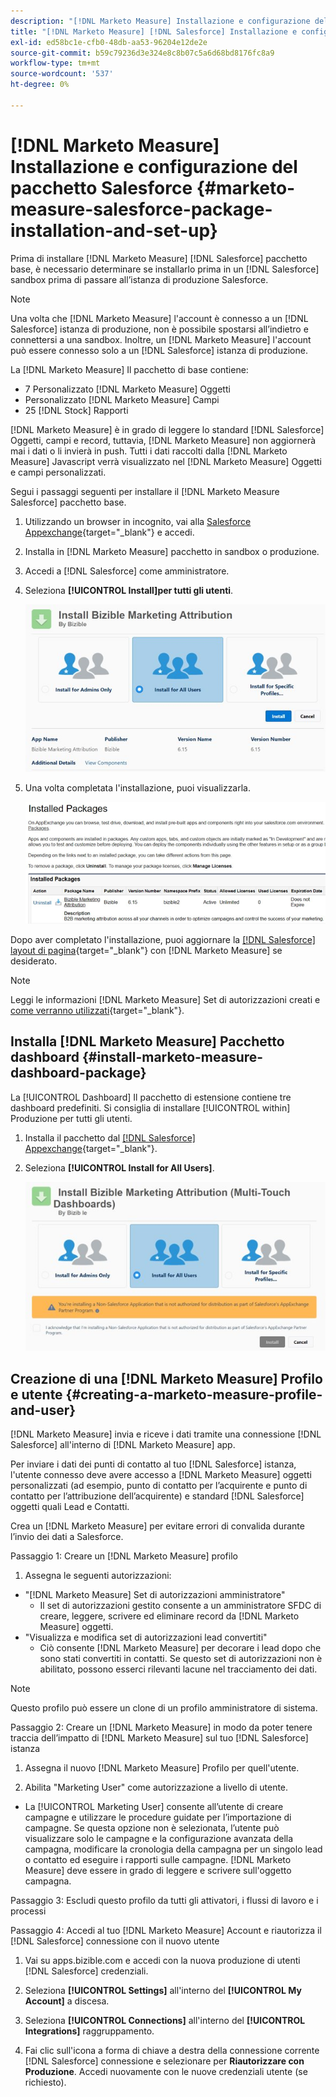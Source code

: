 ```yaml
---
description: "[!DNL Marketo Measure] Installazione e configurazione del pacchetto Salesforce - [!DNL Marketo Measure] - Documentazione del prodotto"
title: "[!DNL Marketo Measure] [!DNL Salesforce] Installazione e configurazione dei pacchetti"
exl-id: ed58bc1e-cfb0-48db-aa53-96204e12de2e
source-git-commit: b59c79236d3e324e8c8b07c5a6d68bd8176fc8a9
workflow-type: tm+mt
source-wordcount: '537'
ht-degree: 0%

---
```


# [!DNL Marketo Measure] Installazione e configurazione del pacchetto Salesforce {#marketo-measure-salesforce-package-installation-and-set-up}

Prima di installare [!DNL Marketo Measure] [!DNL Salesforce] pacchetto base, è necessario determinare se installarlo prima in un [!DNL Salesforce] sandbox prima di passare all’istanza di produzione Salesforce.

>[!NOTE]
>
>Una volta che [!DNL Marketo Measure] l&#39;account è connesso a un [!DNL Salesforce] istanza di produzione, non è possibile spostarsi all’indietro e connettersi a una sandbox. Inoltre, un [!DNL Marketo Measure] l&#39;account può essere connesso solo a un [!DNL Salesforce] istanza di produzione.

La [!DNL Marketo Measure] Il pacchetto di base contiene:

* 7 Personalizzato [!DNL Marketo Measure] Oggetti
* Personalizzato [!DNL Marketo Measure] Campi
* 25 [!DNL Stock] Rapporti

[!DNL Marketo Measure] è in grado di leggere lo standard [!DNL Salesforce] Oggetti, campi e record, tuttavia, [!DNL Marketo Measure] non aggiornerà mai i dati o li invierà in push. Tutti i dati raccolti dalla [!DNL Marketo Measure] Javascript verrà visualizzato nel [!DNL Marketo Measure] Oggetti e campi personalizzati.

Segui i passaggi seguenti per installare il [!DNL Marketo Measure Salesforce] pacchetto base.

1. Utilizzando un browser in incognito, vai alla [Salesforce Appexchange](https://appexchange.salesforce.com/appxListingDetail?listingId=a0N3000000B3KLuEAN){target=&quot;_blank&quot;} e accedi.

1. Installa in [!DNL Marketo Measure] pacchetto in sandbox o produzione.

1. Accedi a [!DNL Salesforce] come amministratore.

1. Seleziona **[!UICONTROL Install]per tutti gli utenti**.

   ![](assets/marketo-measure-salesforce-package-installation-and-set-up-1.png)

1. Una volta completata l&#39;installazione, puoi visualizzarla.

   ![](assets/marketo-measure-salesforce-package-installation-and-set-up-2.png)

Dopo aver completato l&#39;installazione, puoi aggiornare la [[!DNL Salesforce] layout di pagina](/help/configuration-and-setup/marketo-measure-and-salesforce/page-layout-instructions.md){target=&quot;_blank&quot;} con [!DNL Marketo Measure] se desiderato.

>[!NOTE]
>
>Leggi le informazioni [!DNL Marketo Measure] Set di autorizzazioni creati e [come verranno utilizzati](/help/configuration-and-setup/marketo-measure-and-salesforce/marketo-measure-permission-sets.md){target=&quot;_blank&quot;}.

## Installa [!DNL Marketo Measure] Pacchetto dashboard {#install-marketo-measure-dashboard-package}

La [!UICONTROL Dashboard] Il pacchetto di estensione contiene tre dashboard predefiniti. Si consiglia di installare [!UICONTROL within] Produzione per tutti gli utenti.

1. Installa il pacchetto dal [[!DNL Salesforce] Appexchange](https://login.salesforce.com/packaging/installPackage.apexp?p0=04t610000001jI6){target=&quot;_blank&quot;}.

1. Seleziona **[!UICONTROL Install for All Users]**.

   ![](assets/marketo-measure-salesforce-package-installation-and-set-up-3.png)

## Creazione di una [!DNL Marketo Measure] Profilo e utente {#creating-a-marketo-measure-profile-and-user}

[!DNL Marketo Measure] invia e riceve i dati tramite una connessione [!DNL Salesforce] all&#39;interno di [!DNL Marketo Measure] app.

Per inviare i dati dei punti di contatto al tuo [!DNL Salesforce] istanza, l&#39;utente connesso deve avere accesso a [!DNL Marketo Measure] oggetti personalizzati (ad esempio, punto di contatto per l’acquirente e punto di contatto per l’attribuzione dell’acquirente) e standard [!DNL Salesforce] oggetti quali Lead e Contatti.

Crea un [!DNL Marketo Measure] per evitare errori di convalida durante l’invio dei dati a Salesforce.

Passaggio 1: Creare un [!DNL Marketo Measure] profilo

1. Assegna le seguenti autorizzazioni:

* &quot;[!DNL Marketo Measure] Set di autorizzazioni amministratore&quot;
   * Il set di autorizzazioni gestito consente a un amministratore SFDC di creare, leggere, scrivere ed eliminare record da [!DNL Marketo Measure] oggetti.
* &quot;Visualizza e modifica set di autorizzazioni lead convertiti&quot;
   * Ciò consente [!DNL Marketo Measure] per decorare i lead dopo che sono stati convertiti in contatti. Se questo set di autorizzazioni non è abilitato, possono esserci rilevanti lacune nel tracciamento dei dati.

>[!NOTE]
>
>Questo profilo può essere un clone di un profilo amministratore di sistema.

Passaggio 2: Creare un [!DNL Marketo Measure] in modo da poter tenere traccia dell’impatto di [!DNL Marketo Measure] sul tuo [!DNL Salesforce] istanza

1. Assegna il nuovo [!DNL Marketo Measure] Profilo per quell&#39;utente.

1. Abilita &quot;Marketing User&quot; come autorizzazione a livello di utente.

* La [!UICONTROL Marketing User] consente all’utente di creare campagne e utilizzare le procedure guidate per l’importazione di campagne. Se questa opzione non è selezionata, l’utente può visualizzare solo le campagne e la configurazione avanzata della campagna, modificare la cronologia della campagna per un singolo lead o contatto ed eseguire i rapporti sulle campagne. [!DNL Marketo Measure] deve essere in grado di leggere e scrivere sull&#39;oggetto campagna.

Passaggio 3: Escludi questo profilo da tutti gli attivatori, i flussi di lavoro e i processi

Passaggio 4: Accedi al tuo [!DNL Marketo Measure] Account e riautorizza il [!DNL Salesforce] connessione con il nuovo utente

1. Vai su apps.bizible.com e accedi con la nuova produzione di utenti [!DNL Salesforce] credenziali.

1. Seleziona **[!UICONTROL Settings]** all&#39;interno del **[!UICONTROL My Account]** a discesa.

1. Seleziona **[!UICONTROL Connections]** all&#39;interno del **[!UICONTROL Integrations]** raggruppamento.

1. Fai clic sull&#39;icona a forma di chiave a destra della connessione corrente [!DNL Salesforce] connessione e selezionare per **Riautorizzare con Produzione**. Accedi nuovamente con le nuove credenziali utente (se richiesto).
